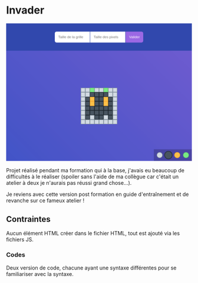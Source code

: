 # Invader

![rendu](resultat.png)

Projet réalisé pendant ma formation qui à la base, j'avais eu beaucoup de difficultés à le réaliser (spoiler sans l'aide de ma collègue car c'était un atelier à deux je n'aurais pas réussi grand chose...).

Je reviens avec cette version post formation en guide d'entraînement et de revanche sur ce fameux atelier !

## Contraintes

Aucun élément HTML créer dans le fichier HTML, tout est ajouté via les fichiers JS.

### Codes

Deux version de code, chacune ayant une syntaxe différentes pour se familiariser
avec la syntaxe.
